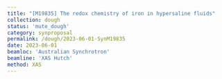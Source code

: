 ```yaml
---
title: "[M19835] The redox chemistry of iron in hypersaline fluids"
collection: dough
status: 'mute_dough'
category: synproposal
permalink: /dough/2023-06-01-SynM19835
date: 2023-06-01
beamloc: 'Australian Synchrotron'
beamline: 'XAS Hutch'
method: XAS
---
```


